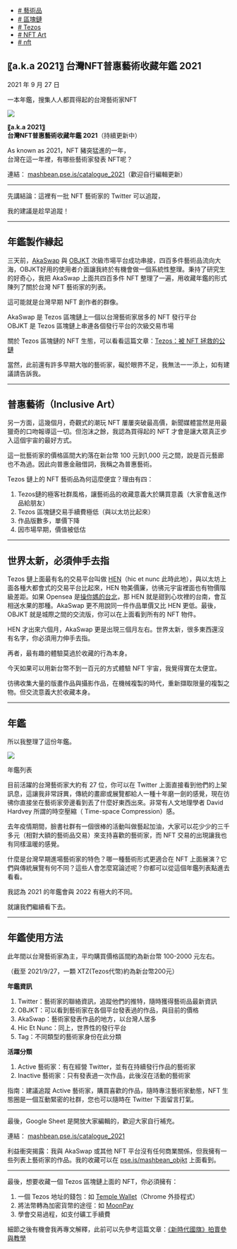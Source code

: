 +   [# 藝術品](https://matters.town/tags/42263-%E8%97%9D%E8%A1%93%E5%93%81)
+   [# 區塊鏈](https://matters.town/tags/2277-%E5%8D%80%E5%A1%8A%E9%8F%88)
+   [# Tezos](https://matters.town/tags/8394-Tezos)
+   [# NFT Art](https://matters.town/tags/44032-NFT-Art)
+   [# nft](https://matters.town/tags/47728-nft)

## 〖a.k.a 2021〗 台灣NFT普惠藝術收藏年鑑 2021

2021 年 9 月 27 日

一本年鑑，搜集人人都買得起的台灣藝術家NFT

 ![](https://assets.matters.news/embed/731a5da8-d5ee-4047-acd6-76ad8ddffa6e.png)

**〖a.k.a 2021〗**  
**台灣NFT普惠藝術收藏年鑑 2021**（持續更新中）

As known as 2021，NFT 豬突猛進的一年，  
台灣在這一年裡，有哪些藝術家發表 NFT呢？

連結： [mashbean.pse.is/catalogue\_2021](https://l.facebook.com/l.php?u=http%3A%2F%2Fmashbean.pse.is%2Fcatalogue_2021%3Ffbclid%3DIwAR3-t5Zn4aBgmSke5txmIeRXurjd3yjP9MuYsi7y5Yoqx3fCjXio1Kl9XpE&h=AT1i-zoGF6Z0HCe_iWiLxm_gmqvIIEux8LEm5pAdH9QIm-HnlqVUjcDrfGIFbcAYP2ll6OYGpqGVicgaJwaW-cug3tcz6EUX5vnZ7H1TbqraVusMiIvUuhxlexZ_8yVfloVbnOULT00OstPXj-sedSc&__tn__=-UK-R&c[0]=AT1Gvx5n6hq-CU2hmE46aAZAblp7hdPs6aoRJEcoNCZHpeAHBOOHzQg5NZN7ezCJNU7PxYVNg00Dy3RkFNyvTEfkkqVZKTehVkp7I6rvJGa66cflYaLg2WYCDuTPApOp_BVCYWe7nc0XNjZ8sLJCTnhVKh4)（歡迎自行編輯更新）

* * *

先講結論：這裡有一批 NFT 藝術家的 Twitter 可以追蹤，

我的建議是趁早追蹤！

* * *

## 年鑑製作緣起

三天前，[AkaSwap](https://akaswap.com/) 與 [OBJKT](https://objkt.com/) 次級市場平台成功串接，四百多件藝術品流向大海，OBJKT好用的使用者介面讓我終於有機會做一個系統性整理。秉持了研究生的好奇心，我把 AkaSwap 上面共四百多件 NFT 整理了一遍，用收藏年鑑的形式陳列了關於台灣 NFT 藝術家的列表。

這可能就是台灣早期 NFT 創作者的群像。

AkaSwap 是 Tezos 區塊鏈上一個以台灣藝術家居多的 NFT 發行平台  
OBJKT 是 Tezos 區塊鏈上串連各個發行平台的次級交易市場

關於 Tezos 區塊鏈的 NFT 生態，可以看看這篇文章：[Tezos：被 NFT 拯救的公鏈](https://www.grenade.tw/blog/tezos-xtz-nft/?fbclid=IwAR1gdx2DI08rkUYCDNkGfLUN8PkhjDsy9_klTLV4z5FderSu298va6Zk8yo)

當然，此前還有許多早期大咖的藝術家，礙於眼界不足，我無法一一添上，如有建議請告訴我。

* * *

## 普惠藝術（Inclusive Art）

另一方面，這幾個月，奇觀式的潮玩 NFT 屢屢突破最高價，新聞媒體當然是用最獵奇的口吻報導這一切。但泡沫之餘，我認為買得起的 NFT 才會是讓大眾真正步入這個宇宙的最好方式。

這一批藝術家的價格區間大約落在新台幣 100 元到1,000 元之間，說是百元藝廊也不為過。因此向普惠金融借詞，我稱之為普惠藝術。

Tezos 鏈上的 NFT 藝術品為何這麼便宜？理由有四：

1.  Tezos鏈的極客社群風格，讓藝術品的收藏意義大於購買意義（大家會亂送作品給朋友）
2.  Tezos 區塊鏈交易手續費極低（與以太坊比起來）
3.  作品版數多，單價下降
4.  因市場早期，價值被低估

* * *

## 世界太新，必須伸手去指

Tezos 鏈上面最有名的交易平台叫做 [HEN](https://www.hicetnunc.xyz/)（hic et nunc 此時此地），與以太坊上面各種大都會式的交易平台比起來，HEN 物美價廉，彷彿元宇宙裡面也有物價階級差距。如果 Opensea 是[操你媽的台北](https://www.youtube.com/watch?v=SZAPSgIPIRA)，那 HEN 就是甜到心坎裡的台南，會互相送水果的那種。AkaSwap 更不用說同一件作品單價又比 HEN 更低。最後，OBJKT 就是城際之間的交流版，你可以在上面看到所有的 NFT 物件。

HEN 才出來六個月，AkaSwap 更是出現三個月左右。世界太新，很多東西還沒有名字，你必須用力伸手去指。

再者，最有趣的體驗莫過於收藏的行為本身。

今天如果可以用新台幣不到一百元的方式體驗 NFT 宇宙，我覺得實在太便宜。

彷彿收集大量的版畫作品與攝影作品，在機械複製的時代，重新擷取限量的複製之物。但交流意義大於收藏本身。

* * *

## 年鑑

所以我整理了這份年鑑。

 ![](https://assets.matters.news/embed/1a38d642-d67e-457a-b0f4-a4e547040c94.png)

年鑑列表

目前活躍的台灣藝術家大約有 27 位，你可以在 Twitter 上面直接看到他們的上架訊息，這讓我非常訝異，傳統的畫廊或展覽都給人一種十年磨一劍的感覺，現在彷彿你直接坐在藝術家旁邊看到丟了什麼好東西出來。非常有人文地理學者 David Hardvey 所謂的時空壓縮（ Time-space Compression）感。

去年疫情期間，臉書社群有一個很棒的活動叫做藝起加油，大家可以花少少的三千多元（相對大額的藝術品交易）來支持喜歡的藝術家，而 NFT 交易的出現讓我也有同樣溫暖的感覺。

什麼是台灣早期進場藝術家的特色？哪一種藝術形式更適合在 NFT 上面展演？它們與傳統展覽有何不同？這些人會怎麼寫論述呢？你都可以從這個年鑑列表點進去看看。

我認為 2021 的年鑑會與 2022 有極大的不同。

就讓我們繼續看下去。

* * *

## 年鑑使用方法

此年間以台灣藝術家為主，平均購買價格區間約為新台幣 100-2000 元左右。

（截至 2021/9/27，一顆 XTZ(Tezos代幣)約為新台幣200元）

**年鑑資訊**

1.  Twitter：藝術家的聯絡資訊，追蹤他們的推特，隨時獲得藝術品最新資訊
2.  OBJKT：可以看到藝術家在各個平台發表過的作品，與目前的價格
3.  AkaSwap：藝術家發表作品的地方，以台灣人居多
4.  Hic Et Nunc：同上，世界性的發行平台
5.  Tag：不同類型的藝術家身份在此分類

**活躍分類**

1.  Active 藝術家：有在經營 Twitter，並有在持續發行作品的藝術家
2.  Inactive 藝術家：只有發表過一次作品，此後沒在活動的藝術家

指南：建議追蹤 Active 藝術家，購買喜歡的作品，隨時專注藝術家動態，NFT 生態圈是一個互動緊密的社群，您也可以隨時在 Twitter 下面留言打氣。

* * *

最後，Google Sheet 是開放大家編輯的，歡迎大家自行補充。

連結： [mashbean.pse.is/catalogue\_2021](https://l.facebook.com/l.php?u=http%3A%2F%2Fmashbean.pse.is%2Fcatalogue_2021%3Ffbclid%3DIwAR3-t5Zn4aBgmSke5txmIeRXurjd3yjP9MuYsi7y5Yoqx3fCjXio1Kl9XpE&h=AT1i-zoGF6Z0HCe_iWiLxm_gmqvIIEux8LEm5pAdH9QIm-HnlqVUjcDrfGIFbcAYP2ll6OYGpqGVicgaJwaW-cug3tcz6EUX5vnZ7H1TbqraVusMiIvUuhxlexZ_8yVfloVbnOULT00OstPXj-sedSc&__tn__=-UK-R&c[0]=AT1Gvx5n6hq-CU2hmE46aAZAblp7hdPs6aoRJEcoNCZHpeAHBOOHzQg5NZN7ezCJNU7PxYVNg00Dy3RkFNyvTEfkkqVZKTehVkp7I6rvJGa66cflYaLg2WYCDuTPApOp_BVCYWe7nc0XNjZ8sLJCTnhVKh4)

利益衝突揭露：我與 AkaSwap 或其他 NFT 平台沒有任何商業關係，但我擁有一些列表上藝術家的作品。我的收藏可以在 [pse.is/mashbean\_objkt](https://l.facebook.com/l.php?u=http%3A%2F%2Fpse.is%2Fmashbean_objkt%3Ffbclid%3DIwAR0kIHa15qVGE6jLOoIZDMjxMFxDYCIYaqfQILwLAvUXTwQH9H6awBOtxs4&h=AT0G9dbwgzsZScC9npsbyj5HfHMA4iR85qE1kXVqGRUAl2R8gDEG9QdFuTMxsc4CCe0LBlQ1zMXaRsK4bUU1uP0jzrokPizRCN6f7UAypEPPgw1jCxaD0WEm8kKGR5DYaVn0anG9nMJ2vLtRVok13rc&__tn__=-UK-R&c[0]=AT1Gvx5n6hq-CU2hmE46aAZAblp7hdPs6aoRJEcoNCZHpeAHBOOHzQg5NZN7ezCJNU7PxYVNg00Dy3RkFNyvTEfkkqVZKTehVkp7I6rvJGa66cflYaLg2WYCDuTPApOp_BVCYWe7nc0XNjZ8sLJCTnhVKh4) 上面看到。

* * *

最後，想要收藏一個 Tezos 區塊鏈上面的 NFT，你必須擁有：

1.  一個 Tezos 地址的錢包：如 [Temple Wallet](https://templewallet.com/)（Chrome 外掛程式）
2.  將法幣轉為加密貨幣的途徑：如 [MoonPay](https://www.moonpay.com/)
3.  學會交易過程，如支付礦工手續費

細節之後有機會我再專文解釋，此前可以先參考這篇文章：[《新時代國旗》拍賣參與教學](https://medium.com/memefortaiwan/%E6%96%B0%E6%99%82%E4%BB%A3%E5%9C%8B%E6%97%97-%E6%8B%8D%E8%B3%A3%E5%8F%83%E8%88%87%E6%95%99%E5%AD%B8-48b41b43b334)